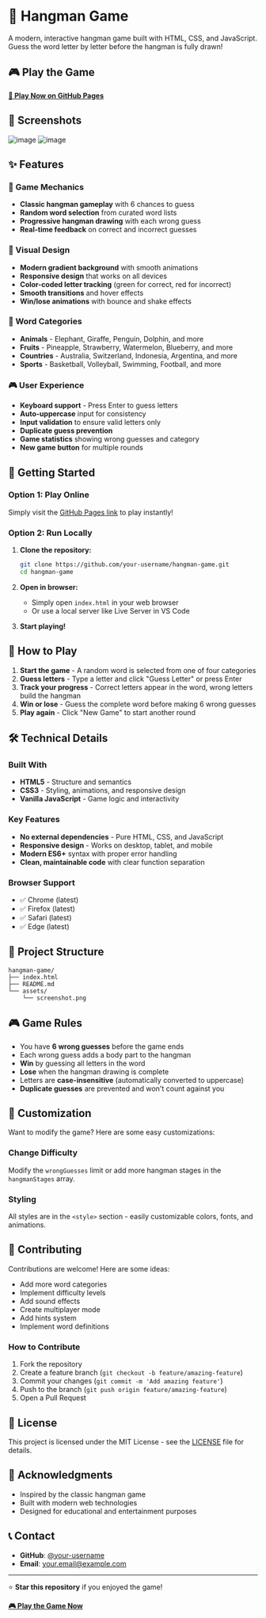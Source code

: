 # 🎯 Hangman Game

A modern, interactive hangman game built with HTML, CSS, and JavaScript. Guess the word letter by letter before the hangman is fully drawn!

## 🎮 Play the Game

**[🚀 Play Now on GitHub Pages](https://otty98.github.io/hangman-game/)**


## 📸 Screenshots

![image](https://github.com/user-attachments/assets/c06dcd50-4a87-46da-8f81-46a659a34d65)
![image](https://github.com/user-attachments/assets/04bd0b2d-df62-4305-ae6f-b58e1195c638)



## ✨ Features

### 🎯 Game Mechanics
- **Classic hangman gameplay** with 6 chances to guess
- **Random word selection** from curated word lists
- **Progressive hangman drawing** with each wrong guess
- **Real-time feedback** on correct and incorrect guesses

### 🎨 Visual Design
- **Modern gradient background** with smooth animations
- **Responsive design** that works on all devices
- **Color-coded letter tracking** (green for correct, red for incorrect)
- **Smooth transitions** and hover effects
- **Win/lose animations** with bounce and shake effects

### 🎪 Word Categories
- **Animals** - Elephant, Giraffe, Penguin, Dolphin, and more
- **Fruits** - Pineapple, Strawberry, Watermelon, Blueberry, and more
- **Countries** - Australia, Switzerland, Indonesia, Argentina, and more
- **Sports** - Basketball, Volleyball, Swimming, Football, and more

### 🎮 User Experience
- **Keyboard support** - Press Enter to guess letters
- **Auto-uppercase** input for consistency
- **Input validation** to ensure valid letters only
- **Duplicate guess prevention** 
- **Game statistics** showing wrong guesses and category
- **New game button** for multiple rounds

## 🚀 Getting Started

### Option 1: Play Online
Simply visit the [GitHub Pages link](https://otty98.github.io/hangman-game/) to play instantly!

### Option 2: Run Locally
1. **Clone the repository:**
   ```bash
   git clone https://github.com/your-username/hangman-game.git
   cd hangman-game
   ```

2. **Open in browser:**
   - Simply open `index.html` in your web browser
   - Or use a local server like Live Server in VS Code

3. **Start playing!**

## 🎯 How to Play

1. **Start the game** - A random word is selected from one of four categories
2. **Guess letters** - Type a letter and click "Guess Letter" or press Enter
3. **Track your progress** - Correct letters appear in the word, wrong letters build the hangman
4. **Win or lose** - Guess the complete word before making 6 wrong guesses
5. **Play again** - Click "New Game" to start another round

## 🛠️ Technical Details

### Built With
- **HTML5** - Structure and semantics
- **CSS3** - Styling, animations, and responsive design
- **Vanilla JavaScript** - Game logic and interactivity

### Key Features
- **No external dependencies** - Pure HTML, CSS, and JavaScript
- **Responsive design** - Works on desktop, tablet, and mobile
- **Modern ES6+** syntax with proper error handling
- **Clean, maintainable code** with clear function separation

### Browser Support
- ✅ Chrome (latest)
- ✅ Firefox (latest)
- ✅ Safari (latest)
- ✅ Edge (latest)

## 📁 Project Structure

```
hangman-game/
├── index.html      
├── README.md          
└── assets/             
    └── screenshot.png
```

## 🎮 Game Rules

- You have **6 wrong guesses** before the game ends
- Each wrong guess adds a body part to the hangman
- **Win** by guessing all letters in the word
- **Lose** when the hangman drawing is complete
- Letters are **case-insensitive** (automatically converted to uppercase)
- **Duplicate guesses** are prevented and won't count against you

## 🎨 Customization

Want to modify the game? Here are some easy customizations:


### Change Difficulty
Modify the `wrongGuesses` limit or add more hangman stages in the `hangmanStages` array.

### Styling
All styles are in the `<style>` section - easily customizable colors, fonts, and animations.

## 🤝 Contributing

Contributions are welcome! Here are some ideas:
- Add more word categories
- Implement difficulty levels
- Add sound effects
- Create multiplayer mode
- Add hints system
- Implement word definitions

### How to Contribute
1. Fork the repository
2. Create a feature branch (`git checkout -b feature/amazing-feature`)
3. Commit your changes (`git commit -m 'Add amazing feature'`)
4. Push to the branch (`git push origin feature/amazing-feature`)
5. Open a Pull Request

## 📝 License

This project is licensed under the MIT License - see the [LICENSE](LICENSE) file for details.

## 🙏 Acknowledgments

- Inspired by the classic hangman game
- Built with modern web technologies
- Designed for educational and entertainment purposes

## 📞 Contact

- **GitHub**: [@your-username](https://github.com/otty98)
- **Email**: your.email@example.com

---

⭐ **Star this repository** if you enjoyed the game!

**[🎮 Play the Game Now](https://otty98.github.io/hangman-game/)**
